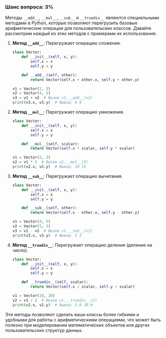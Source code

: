### Шанс вопроса: 3%

Методы `__add__`, `__mul__`, `__sub__` и `__truediv__` являются специальными методами в Python, которые позволяют перегрузить базовые арифметические операции для пользовательских классов. Давайте рассмотрим каждый из этих методов с примерами их использования.

1. **Метод `__add__`**: Перегружает операцию сложения.
   ```python
   class Vector:
       def __init__(self, x, y):
           self.x = x
           self.y = y

       def __add__(self, other):
           return Vector(self.x + other.x, self.y + other.y)

   v1 = Vector(2, 3)
   v2 = Vector(4, 5)
   v3 = v1 + v2  # Вызов v1.__add__(v2)
   print(v3.x, v3.y)  # Вывод: 6 8
   ```

2. **Метод `__mul__`**: Перегружает операцию умножения.
   ```python
   class Vector:
       def __init__(self, x, y):
           self.x = x
           self.y = y

       def __mul__(self, scalar):
           return Vector(self.x * scalar, self.y * scalar)

   v1 = Vector(2, 3)
   v2 = v1 * 5  # Вызов v1.__mul__(5)
   print(v2.x, v2.y)  # Вывод: 10 15
   ```

3. **Метод `__sub__`**: Перегружает операцию вычитания.
   ```python
   class Vector:
       def __init__(self, x, y):
           self.x = x
           self.y = y

       def __sub__(self, other):
           return Vector(self.x - other.x, self.y - other.y)

   v1 = Vector(4, 5)
   v2 = Vector(2, 3)
   v3 = v1 - v2  # Вызов v1.__sub__(v2)
   print(v3.x, v3.y)  # Вывод: 2 2
   ```

4. **Метод `__truediv__`**: Перегружает операцию деления (деление на число).
   ```python
   class Vector:
       def __init__(self, x, y):
           self.x = x
           self.y = y

       def __truediv__(self, scalar):
           return Vector(self.x / scalar, self.y / scalar)

   v1 = Vector(10, 20)
   v2 = v1 / 2  # Вызов v1.__truediv__(2)
   print(v2.x, v2.y)  # Вывод: 5.0 10.0
   ```

Эти методы позволяют сделать ваши классы более гибкими и удобными для работы с арифметическими операциями, что может быть полезно при моделировании математических объектов или других пользовательских структур данных.